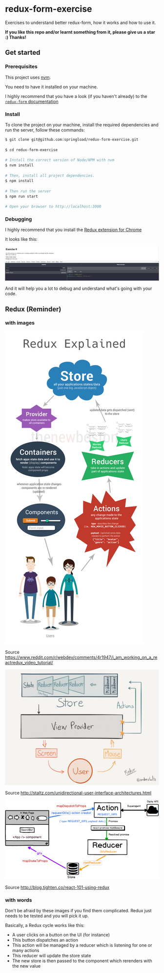 # redux-form-exercise
Exercises to understand better redux-form, how it works and how to use it.

**If you like this repo and/or learnt something from it, please give us a star :) Thanks!**

## Get started

### Prerequisites

This project uses [nvm](https://github.com/creationix/nvm). 

You need to have it installed on your machine.

I highly recommend that you have a look (if you haven't already) to the [`redux-form` documentation](http://redux-form.com/6.5.0/docs/GettingStarted.md/)

### Install

To clone the project on your machine, install the required dependencies and run the server, follow these commands:

```sh
$ git clone git@github.com:springload/redux-form-exercise.git

$ cd redux-form-exercise

# Install the correct version of Node/NPM with nvm
$ nvm install

# Then, install all project dependencies.
$ npm install

# Then run the server
$ npm run start

# Open your browser to http://localhost:3000
```

### Debugging

I highly recommend that you install the [Redux extension for Chrome](https://chrome.google.com/webstore/detail/redux-devtools/lmhkpmbekcpmknklioeibfkpmmfibljd?hl=en)

It looks like this: 

![alt Extension image](./readme/extension.png)

And it will help you a lot to debug and understand what's going with your code.

## Redux (Reminder)

### with images

![alt Redux image](./readme/redux3.png)

Source https://www.reddit.com/r/webdev/comments/4r1947/i_am_working_on_a_reactredux_video_tutorial/

![alt Redux image](./readme/redux1.jpg)

Source http://staltz.com/unidirectional-user-interface-architectures.html

![alt Redux image](./readme/redux2.png)

Source http://blog.tighten.co/react-101-using-redux


### with words

Don't be afraid by these images if you find them complicated.
Redux just needs to be tested and you will pick it up.

Basically, a Redux cycle works like this:
- A user clicks on a button on the UI (for instance)
- This button dispatches an action
- This action will be managed by a reducer which is listening for one or many actions
- This reducer will update the store state
- The new store is then passed to the component which rerenders with the new value
